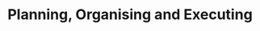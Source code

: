 ---
title       : Planning, Organising and Executing
key         : CP-PL
skills      : Behaviour, Mindset, Competency
difficulty  : hard
area        : competency
questions :
    - "CP-PL-01: Describe a situation when you led a project with a geographically or functionally diverse team."
    - "CP-PL-02: Tell me about a time when you designed a process or tool to track and measure the success of a project."
    - "CP-PL-03: Tell me about a time when you had to learn a new technology. What did you do to gain expertise?"
desirable :
    - Maintained consistent and orderly work flow
    - Anticipated the need to rearrange priorities
    - Acknowledged and worked through challenges associated with project-team coordination
    - Managed the complexity of projects and changes by prioritising next steps and organising resources
    - Gathered sufficient information to make progress on difficult or ambiguous projects
bonus_points :
    - Strived for improved productivity and coached others on project and coordination activities
    - Anticipated needs and the steps required to complete assignments and prepare for future assignments
    - Established and/or improved processes to mitigate challenges associated with project-team coordination
    - Managed the complexity of large-scale projects and changes by prioritising next steps and organising resources
    - Gathered sufficient information to simplify, and make progress on, difficult or ambiguous projects
---